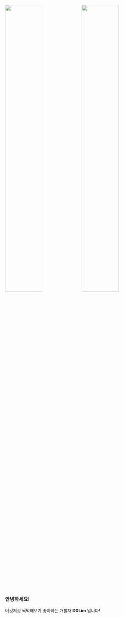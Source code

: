 


<!--  [![Hits](https://hits.seeyoufarm.com/api/count/incr/badge.svg?url=https%3A%2F%2Fgithub.com%2Fimdigo)](https://hits.seeyoufarm.com) -->
<div display="flex" flex-direction="row">
  <img src="https://github-readme-stats.vercel.app/api?username=d0lim&theme=graywhite&show_icons=true&hide=stars)](https://github.com/anuraghazra/github-readme-stats" width="49.2%" />
  <img src="https://github-readme-streak-stats.herokuapp.com?user=d0lim&theme=graywhite&date_format=%5BY.%5Dn.j" width="49.2%" />
</div>


### 안녕하세요!
이것저것 찍먹해보기 좋아하는 개발자 **D0Lim** 입니다!  
